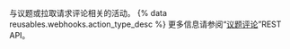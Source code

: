 与议题或拉取请求评论相关的活动。 {% data reusables.webhooks.action_type_desc %} 更多信息请参阅“[议题评论](/rest/reference/issues#comments)”REST API。
